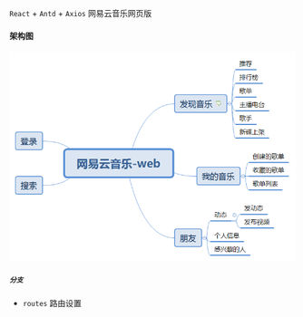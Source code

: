 <!--
 * @Author: Rainy
 * @Github: https://github.com/Rain120
 * @Date: 2019-01-06 15:26:29
 * @LastEditTime: 2019-03-21 21:50:00
 -->

`React` + `Antd` + `Axios` 网易云音乐网页版

#### **架构图**
![web-struct](./网易云音乐-web.png)

##### `分支`
  - `routes` 路由设置
